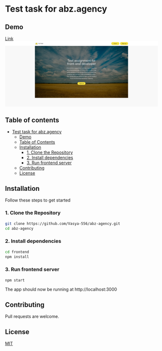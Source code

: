 # Test task for abz.agency

## Demo

[Link](https://vasya-556.github.io/abz-agency/)
![](Screenshot.png)

## Table of contents

- [Test task for abz.agency](#test-task-for-abz.agency)
    - [Demo](#demo)
    - [Table of Contents](#table-of-contents)
    - [Installation](#installation)
        - [1. Clone the Repository](#1-clone-the-repository)
        - [2. Install dependencies](#2-install-dependencies)
        - [3. Run frontend server](#3-run-frontend-server)
    - [Contributing](#contributing)
    - [License](#license)


## Installation

Follow these steps to get started

### 1. Clone the Repository
```bash
git clone https://github.com/Vasya-556/abz-agency.git
cd abz-agency
```

### 2. Install dependencies
```bash 
cd frontend
npm install
```

### 3. Run frontend server
```bash
npm start
```
The app should now be running at http://localhost:3000

## Contributing

Pull requests are welcome.

## License

[MIT](LICENSE)